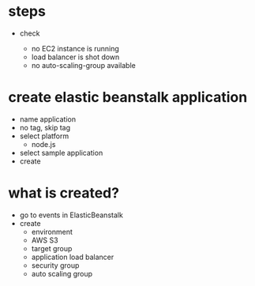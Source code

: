 # steps

- check

  - no EC2 instance is running
  - load balancer is shot down
  - no auto-scaling-group available

# create elastic beanstalk application

- name application
- no tag, skip tag
- select platform
  - node.js
- select sample application
- create

# what is created?

- go to events in ElasticBeanstalk
- create
  - environment
  - AWS S3
  - target group
  - application load balancer
  - security group
  - auto scaling group
